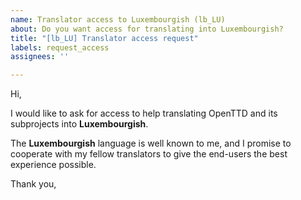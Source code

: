 ```yaml
---
name: Translator access to Luxembourgish (lb_LU)
about: Do you want access for translating into Luxembourgish?
title: "[lb_LU] Translator access request"
labels: request_access
assignees: ''

---
```


<!-- translator: lb_LU -->
<!-- Please do not edit the header of this template. -->

Hi,

I would like to ask for access to help translating OpenTTD and its subprojects into **Luxembourgish**.

The **Luxembourgish** language is well known to me, and I promise to cooperate with my fellow translators to give the end-users the best experience possible.

<!-- Please do not edit the above message. Do feel free to add a personal note after this line. -->

Thank you,
